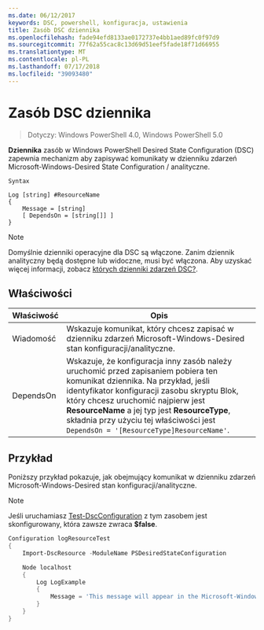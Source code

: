 ```yaml
---
ms.date: 06/12/2017
keywords: DSC, powershell, konfiguracja, ustawienia
title: Zasób DSC dziennika
ms.openlocfilehash: fade94efd8133ae0172737e4bb1aed89fc0f97d9
ms.sourcegitcommit: 77f62a55cac8c13d69d51eef5fade18f71d66955
ms.translationtype: MT
ms.contentlocale: pl-PL
ms.lasthandoff: 07/17/2018
ms.locfileid: "39093480"
---
```

# <a name="dsc-log-resource"></a>Zasób DSC dziennika

> Dotyczy: Windows PowerShell 4.0, Windows PowerShell 5.0

__Dziennika__ zasób w Windows PowerShell Desired State Configuration (DSC) zapewnia mechanizm aby zapisywać komunikaty w dzienniku zdarzeń Microsoft-Windows-Desired State Configuration / analityczne.

```
Syntax

Log [string] #ResourceName
{
    Message = [string]
    [ DependsOn = [string[]] ]
}
```

> [!NOTE]
> Domyślnie dzienniki operacyjne dla DSC są włączone. Zanim dziennik analityczny będą dostępne lub widoczne, musi być włączona. Aby uzyskać więcej informacji, zobacz [których dzienniki zdarzeń DSC?](https://msdn.microsoft.com/en-us/powershell/dsc/troubleshooting#where-are-dsc-event-logs).

## <a name="properties"></a>Właściwości

|  Właściwość  |  Opis   |
|---|---|
| Wiadomość| Wskazuje komunikat, który chcesz zapisać w dzienniku zdarzeń Microsoft-Windows-Desired stan konfiguracji/analityczne.|
| DependsOn | Wskazuje, że konfiguracja inny zasób należy uruchomić przed zapisaniem pobiera ten komunikat dziennika. Na przykład, jeśli identyfikator konfiguracji zasobu skryptu Blok, który chcesz uruchomić najpierw jest __ResourceName__ a jej typ jest __ResourceType__, składnia przy użyciu tej właściwości jest `DependsOn = '[ResourceType]ResourceName'`.|

## <a name="example"></a>Przykład

Poniższy przykład pokazuje, jak obejmujący komunikat w dzienniku zdarzeń Microsoft-Windows-Desired stan konfiguracji/analityczne.

> [!NOTE]
> Jeśli uruchamiasz [Test-DscConfiguration](https://technet.microsoft.com/en-us/library/dn407382.aspx) z tym zasobem jest skonfigurowany, która zawsze zwraca **$false**.

```powershell
Configuration logResourceTest
{
    Import-DscResource -ModuleName PSDesiredStateConfiguration

    Node localhost
    {
        Log LogExample
        {
            Message = 'This message will appear in the Microsoft-Windows-Desired State Configuration/Analytic event log.'
        }
    }
}
```